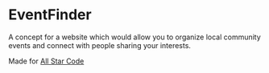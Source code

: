 # EventFinder
A concept for a website which would allow you to organize local community events and connect with people sharing your interests.

Made for [All Star Code](https://allstarcode.org/)
